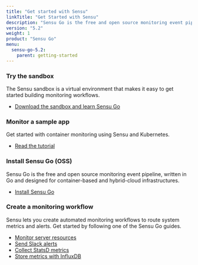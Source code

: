 ```yaml
---
title: "Get started with Sensu"
linkTitle: "Get Started with Sensu"
description: "Sensu Go is the free and open source monitoring event pipeline, written in Go and designed for container-based and hybrid-cloud infrastructures. Get started with the Sensu sandbox, sample app, or one of our guided walkthroughs."
version: "5.2"
weight: 1
product: "Sensu Go"
menu:
  sensu-go-5.2:
    parent: getting-started
---
```


### Try the sandbox

The Sensu sandbox is a virtual environment that makes it easy to get started building monitoring workflows.

- [Download the sandbox and learn Sensu Go][1]

### Monitor a sample app

Get started with container monitoring using Sensu and Kubernetes.

- [Read the tutorial][7]

### Install Sensu Go (OSS)

Sensu Go is the free and open source monitoring event pipeline, written in Go and designed for container-based and hybrid-cloud infrastructures.

- [Install Sensu Go][2]

### Create a monitoring workflow

Sensu lets you create automated monitoring workflows to route system metrics and alerts.
Get started by following one of the Sensu Go guides.

- [Monitor server resources][3]
- [Send Slack alerts][4]
- [Collect StatsD metrics][5]
- [Store metrics with InfluxDB][6]

[1]: ../sandbox
[2]: ../../installation/install-sensu
[3]: ../../guides/monitor-server-resources
[4]: ../../guides/send-slack-alerts
[5]: ../../guides/aggregate-metrics-statsd
[6]: ../../guides/influx-db-metric-handler
[7]: ../sample-app
